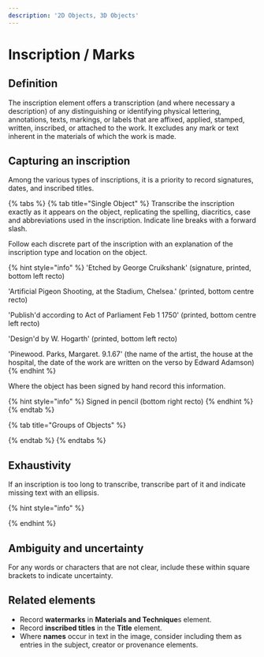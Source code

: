 ```yaml
---
description: '2D Objects, 3D Objects'
---
```


# Inscription / Marks

## Definition

The inscription element offers a transcription \(and where necessary a description\) of any distinguishing or identifying physical lettering, annotations, texts, markings, or labels that are affixed, applied, stamped, written, inscribed, or attached to the work. It excludes any mark or text inherent in the materials of which the work is made.

## Capturing an inscription

Among the various types of inscriptions, it is a priority to record signatures, dates, and inscribed titles.

{% tabs %}
{% tab title="Single Object" %}
Transcribe the inscription exactly as it appears on the object, replicating the spelling, diacritics, case and abbreviations used in the inscription. Indicate line breaks with a forward slash.

Follow each discrete part of the inscription with an explanation of the inscription type and location on the object.

{% hint style="info" %}
'Etched by George Cruikshank' \(signature, printed, bottom left recto\)

'Artificial Pigeon Shooting, at the Stadium, Chelsea.' \(printed, bottom centre recto\)

'Publish'd according to Act of Parliament Feb 1 1750' \(printed, bottom centre left recto\)

'Design'd by W. Hogarth' \(printed, bottom left recto\) 

'Pinewood. Parks, Margaret. 9.1.67' \(the name of the artist, the house at the hospital, the date of the work are written on the verso by Edward Adamson\)
{% endhint %}

Where the object has been signed by hand record this information. 

{% hint style="info" %}
Signed in pencil \(bottom right recto\)
{% endhint %}
{% endtab %}

{% tab title="Groups of Objects" %}

{% endtab %}
{% endtabs %}

## Exhaustivity

If an inscription is too long to transcribe, transcribe part of it and indicate missing text with an ellipsis.

{% hint style="info" %}

{% endhint %}

## Ambiguity and uncertainty

For any words or characters that are not clear, include these within square brackets to indicate uncertainty.

## Related elements

* Record **watermarks** in **Materials and Technique**s element.
* Record **inscribed titles** in the **Title** element. 
* Where **names** occur in text in the image, consider including them as entries in the subject, creator or provenance elements. 

